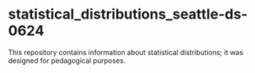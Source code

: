 # statistical_distributions_seattle-ds-0624

This repository contains information about statistical distributions; it was designed for pedagogical purposes.

